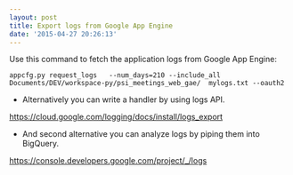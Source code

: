 ```yaml
---
layout: post
title: Export logs from Google App Engine
date: '2015-04-27 20:26:13'
---
```


Use this command to fetch the application logs from Google App Engine:

`appcfg.py request_logs   --num_days=210 --include_all Documents/DEV/workspace-py/psi_meetings_web_gae/  mylogs.txt --oauth2`

* Alternatively you can write a handler by using logs API.

https://cloud.google.com/logging/docs/install/logs_export

* And second alternative you can analyze logs by piping them into BigQuery.

https://console.developers.google.com/project/_/logs